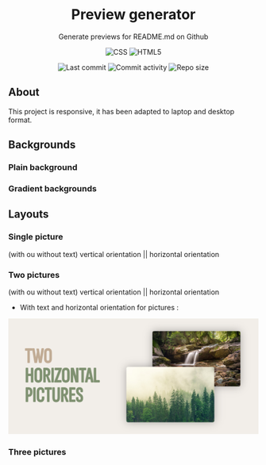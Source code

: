 <p align="center">
  <h1 align="center">Preview generator</h2>
  <p align="center">Generate previews for README.md on Github</p>
</p>

<p align="center">
  <img alt="CSS" src="https://img.shields.io/badge/-CSS-0068BA?style=flat&logo=css3&logoColor=white" />
  <img alt="HTML5" src="https://img.shields.io/badge/-HTML5-DD4D25?style=flat&logo=html5&logoColor=white" />
</p>

<p align="center">
  <img alt="Last commit" src="https://img.shields.io/github/last-commit/leag76/preview-generator?color=%23B5CDA3&logo=github&logoColor=white" />
  <img alt="Commit activity" src="https://img.shields.io/github/commit-activity/m/leag76/preview-generator?color=%23A76844&logo=github&logoColor=white" />
  <img alt="Repo size" src="https://img.shields.io/github/repo-size/leag76/preview-generator?color=%23C1AC95&logo=github&logoColor=white" />
</p>

## About

This project is responsive, it has been adapted to laptop and desktop format.

## Backgrounds

### Plain background

### Gradient backgrounds

## Layouts

### Single picture

(with ou without text)
vertical orientation || horizontal orientation

### Two pictures

(with ou without text)
vertical orientation || horizontal orientation

- With text and horizontal orientation for pictures :

<p align="center">
  <img title="Layout 2" alt="Layout2" src="assets/pictures/results/preview_layout2.png" width="1000px" />
</p>

### Three pictures